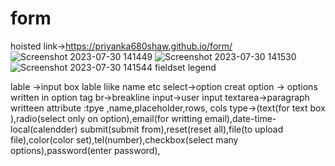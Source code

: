 # form
hoisted link->https://priyanka680shaw.github.io/form/
![Screenshot 2023-07-30 141449](https://github.com/priyanka680shaw/form/assets/96192066/ccb13a9f-0833-4830-99d9-bfdba047b8bd)
![Screenshot 2023-07-30 141530](https://github.com/priyanka680shaw/form/assets/96192066/49735650-8234-48e9-a5f8-7463ba3877d4)
![Screenshot 2023-07-30 141544](https://github.com/priyanka680shaw/form/assets/96192066/e8996d6e-d11f-4065-afb4-12d1604ef613)
fieldset
legend

lable ->input box lable liike name etc
select->option creat
option -> options written in option tag
br->breakline
input->user  input
textarea->paragraph writteen
attribute :tpye ,name,placeholder,rows, cols
type->(text(for text box ),radio(select only  on option),email(for writting email),date-time-local(calendder) submit(submit  from),reset(reset all),file(to upload file),color(color set),tel(number),checkbox(select many options),password(enter password),
